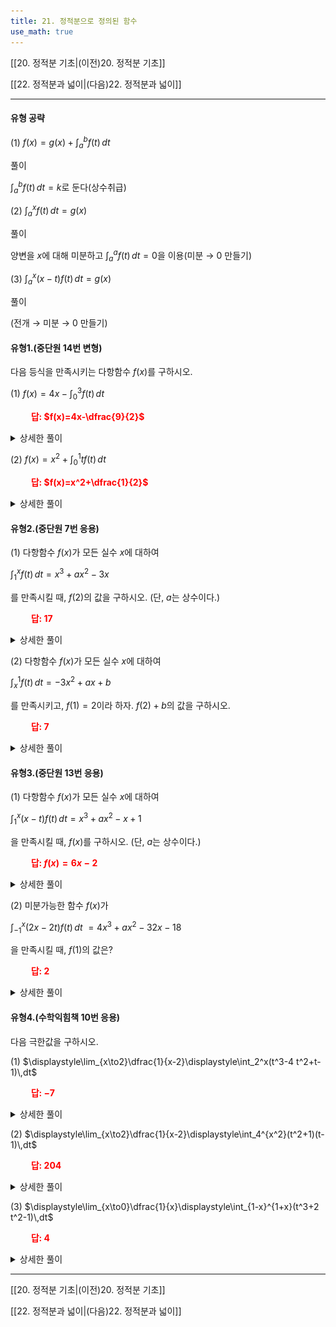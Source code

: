 ```yaml
---
title: 21. 정적분으로 정의된 함수
use_math: true
---
```

[[20. 정적분 기초|(이전)20. 정적분 기초]]

[[22. 정적분과 넓이|(다음)22. 정적분과 넓이]]

***

#### 유형 공략

(1) $f(x)=g(x)+\displaystyle\int_a^bf(t)\,dt$

풀이

$\displaystyle\int_a^bf(t)\,dt=k$로 둔다(상수취급)

(2) $\displaystyle\int_a^xf(t)\,dt=g(x)$

풀이

양변을 $x$에 대해 미분하고 $\displaystyle\int_a^af(t)\,dt=0$을 이용(미분 → 0 만들기)

(3) $\displaystyle\int_a^x(x-t)f(t)\,dt=g(x)$

풀이

(전개 → 미분 → 0 만들기)


#### 유형1.(중단원 14번 변형)

다음 등식을 만족시키는 다항함수 $f(x)$를 구하시오.

(1) $f(x)=4 x-\displaystyle\int_0^3 f(t)\,dt$

**<span style="color: red;">$\qquad$답: $f(x)=4x-\dfrac{9}{2}$</span>**

<details>
    <summary>상세한 풀이</summary>
<p><img src="/assets/Pasted image 20231121225823.png"/>
</p>
</details> 

(2) $f(x)=x^2+\displaystyle\int_0^1 tf(t)\,dt$

**<span style="color: red;">$\qquad$답: $f(x)=x^2+\dfrac{1}{2}$</span>**

<details>
    <summary>상세한 풀이</summary>
<p><img src="/assets/APasted image 20231121225804.png"/>
</p>
</details> 

#### 유형2.(중단원 7번 응용)

(1) 다항함수 $f(x)$가 모든 실수 $x$에 대하여

$\displaystyle\int_1^xf(t)\,dt=x^3+ax^2-3x$

를 만족시킬 때, $f(2)$의 값을 구하시오. (단, $a$는 상수이다.)

**<span style="color: red;">$\qquad$답: $17$</span>**

<details>
    <summary>상세한 풀이</summary>
<p><img src="/assets/Pasted image 20231121225753.png"/>
</p>
</details> 


(2) 다항함수 $f(x)$가 모든 실수 $x$에 대하여

$\displaystyle\int_x^1 f(t)\,dt=-3x^2+ax+b$

를 만족시키고, $f(1)=2$이라 하자. $f(2)+b$의 값을 구하시오.

**<span style="color: red;">$\qquad$답: $7$</span>**

<details>
    <summary>상세한 풀이</summary>
<p><img src="/assets/Pasted image 20231121225740.png"/>
</p>
</details> 

#### 유형3.(중단원 13번 응용)

(1) 다항함수 $f(x)$가 모든 실수 $x$에 대하여

$\displaystyle\int_1^x(x-t)f(t)\,dt=x^3+ax^2-x+1$

을 만족시킬 때, $f(x)$를 구하시오. (단, $a$는 상수이다.)

**<span style="color: red;">$\qquad$답: $f(x)=6x-2$</span>**

<details>
    <summary>상세한 풀이</summary>
<p><img src="/assets/Pasted image 20231121225334.png"/>
</p>
</details> 

(2) 미분가능한 함수 $f(x)$가 

$\displaystyle\int_{-1}^x(2 x-2 t)f(t)\,dt$ $=4x^3+ax^2-32x-18$

을 만족시킬 때, $f(1)$의 값은?

**<span style="color: red;">$\qquad$답: $2$</span>**

<details>
    <summary>상세한 풀이</summary>
<p><img src="/assets/Pasted image 20231121225320.png"/>
</p>
</details> 

#### 유형4.(수학익힘책 10번 응용)

다음 극한값을 구하시오.

(1) $\displaystyle\lim_{x\to2}\dfrac{1}{x-2}\displaystyle\int_2^x(t^3-4 t^2+t-1)\,dt$

**<span style="color: red;">$\qquad$답: $-7$</span>**

<details>
    <summary>상세한 풀이</summary>
<p><img src="/assets/Pasted image 20231121225257.png"/>
</p>
</details> 

(2) $\displaystyle\lim_{x\to2}\dfrac{1}{x-2}\displaystyle\int_4^{x^2}(t^2+1)(t-1)\,dt$

**<span style="color: red;">$\qquad$답: $204$</span>**

<details>
    <summary>상세한 풀이</summary>
<p><img src="/assets/Pasted image 20231121225244.png"/>
</p>
</details> 


(3) $\displaystyle\lim_{x\to0}\dfrac{1}{x}\displaystyle\int_{1-x}^{1+x}(t^3+2 t^2-1)\,dt$

**<span style="color: red;">$\qquad$답: $4$</span>**

<details>
    <summary>상세한 풀이</summary>
<p><img src="/assets/Pasted image 20231121225221.png"/>
</p>
</details> 

 
***

[[20. 정적분 기초|(이전)20. 정적분 기초]]

[[22. 정적분과 넓이|(다음)22. 정적분과 넓이]]